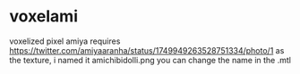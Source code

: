 # voxelami
voxelized pixel amiya
requires https://twitter.com/amiyaaranha/status/1749949263528751334/photo/1 as the texture, i named it amichibidolli.png you can change the name in the .mtl
